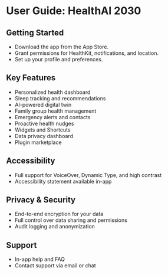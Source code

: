 # User Guide: HealthAI 2030

## Getting Started
- Download the app from the App Store.
- Grant permissions for HealthKit, notifications, and location.
- Set up your profile and preferences.

## Key Features
- Personalized health dashboard
- Sleep tracking and recommendations
- AI-powered digital twin
- Family group health management
- Emergency alerts and contacts
- Proactive health nudges
- Widgets and Shortcuts
- Data privacy dashboard
- Plugin marketplace

## Accessibility
- Full support for VoiceOver, Dynamic Type, and high contrast
- Accessibility statement available in-app

## Privacy & Security
- End-to-end encryption for your data
- Full control over data sharing and permissions
- Audit logging and anonymization

## Support
- In-app help and FAQ
- Contact support via email or chat
